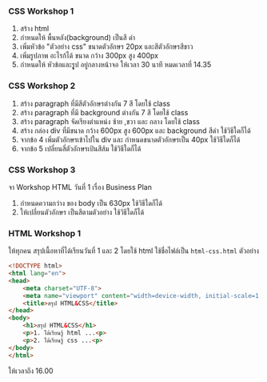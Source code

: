 ### CSS Workshop 1
1. สร้าง html
2. กำหนดให้ พื้นหลัง(background) เป็นสี ดำ
3. เพิ่มหัวข้อ "ตัวอย่าง css" ขนาดตัวอักษร 20px และสีตัวอักษรสีขาว
4. เพิ่มรูปภาพ อะไรก้ได้ ขนาด กว้าง 300px สูง 400px
5. กำหนดให้ หัวข้อและรููป อยู่กลางหน้าจอ
ให้เวลา 30 นาที หมดเวลาที่ 14.35

### CSS Workshop 2
1. สร้าง paragraph ที่มีสีตัวอักษรต่างกัน 7 สี โดยใช้ class
2. สร้าง paragraph ที่มี background ต่างกัน 7 สี โดยใช้ class
3. สร้าง paragraph จัดเรียงตำแหน่ง ซ้าย ,ขวา และ กลาง โดยใช้ class
4. สร้าง กล่อง div ที่มีขนาด กว้าง 600px สูง 600px และ background สีดำ ใช้วิธีใดก็ได้
5. จากข้อ 4 เพิ่มตัวอักษรเข้าไปใน div และ กำหนดขนาดตัวอักษรเป็น 40px  ใช้วิธีใดก็ได้
6. จากข้อ 5 เปลี่ยนสี่ตัวอักษรเป้นสีส้ม ใช้วิธีใดก็ได้

### CSS Workshop 3
จา Workshop HTML วันที่ 1 เรื่อง Business Plan
1. กำหนดความกว่าง ของ body เป็น 630px ใช้วิธีใดก็ได้
2. ให้เปลี่ยนตัวอักษร เป็นสีตามตัวอย่าง ใช้วิธีใดก็ได้

### HTML Workshop 1
ให้ทุกคน สรุปเนื้อหาที่ได้เรียนวันที่ 1 และ 2 โดยใช้ html ใช้ชื่อไฟล์เป็น ```html-css.html```
ตัวอย่าง
```html
<!DOCTYPE html>
<html lang="en">
<head>
    <meta charset="UTF-8">
    <meta name="viewport" content="width=device-width, initial-scale=1.0">
    <title>สรุป HTML&CSS</title>
</head>
<body>
    <h1>สรุป HTML&CSS</h1>
    <p>1. ได้เรียนรู้ html ...<p>
    <p>2. ได้เรียนรู้ css ...<p>
</body>
</html>
```

ให้เวลาถึง 16.00